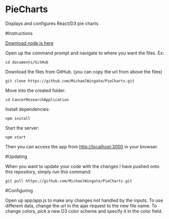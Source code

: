 # PieCharts

Displays and configures React/D3 pie charts

#Instructions

[Download node.js here](https://nodejs.org/en/)

Open up the command prompt and navigate to where you want the files. Ex:

`
cd documents/GitHub
`

Download the files from GitHub. (you can copy the url from above the files)

`
git clone https://github.com/MichaelWingate/PieCharts.git
`

Move into the created folder:

`
cd CancerResearchApplication
`

Install dependencies:

`
npm install
`

Start the server:

`
npm start
`

Then you can access the app from [http://localhost:3000](http://localhost:3000) in your browser.

#Updating

When you want to update your code with the changes I have pushed onto this repository, simply run this command:

`
git pull https://github.com/MichaelWingate/PieCharts.git
`

#Configuring

Open up app/app.js to make any changes not handled by the inputs. To use different data, change the url in the ajax request 
to the new file name. To change colors, pick a new D3 color scheme and specify it in the color field.
